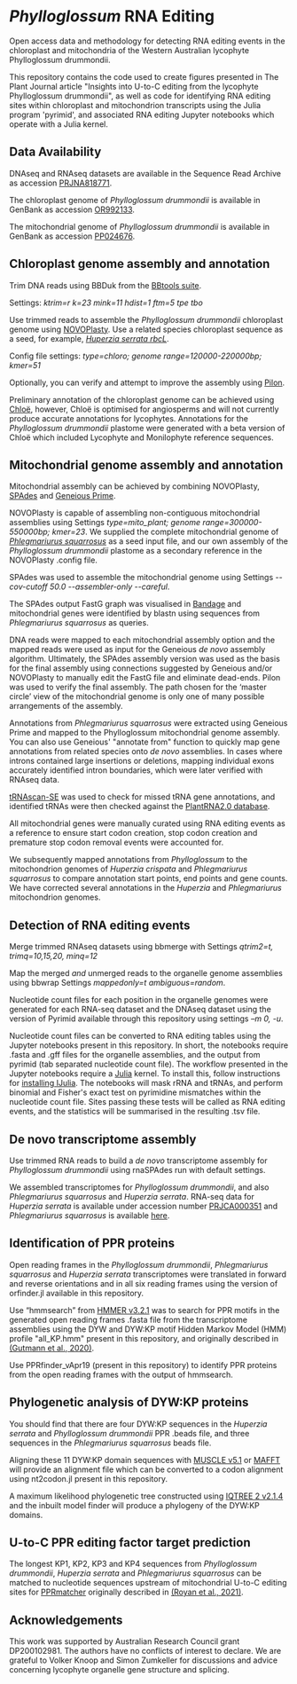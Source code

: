 # _Phylloglossum_ RNA Editing
Open access data and methodology for detecting RNA editing events in the chloroplast and mitochondria of the Western Australian lycophyte Phylloglossum drummondii.

This repository contains the code used to create figures presented in The Plant Journal article "Insights into U-to-C editing from the lycophyte Phylloglossum drummondii", as well as code for identifying RNA editing sites within chloroplast and mitochondrion transcripts using the Julia program 'pyrimid', and associated RNA editing Jupyter notebooks which operate with a Julia kernel.

## Data Availability

DNAseq and RNAseq datasets are available in the Sequence Read Archive as accession [PRJNA818771](https://www.ncbi.nlm.nih.gov/sra?term=SRP365360).

The chloroplast genome of _Phylloglossum drummondii_ is available in GenBank as accession [OR992133](https://www.ncbi.nlm.nih.gov/nuccore/OR992133).

The mitochondrial genome of _Phylloglossum drummondii_ is available in GenBank as accession [PP024676](https://www.ncbi.nlm.nih.gov/nuccore/PP024676).

## Chloroplast genome assembly and annotation
Trim DNA reads using BBDuk from the [BBtools suite](https://jgi.doe.gov/data-and-tools/software-tools/bbtools/).

Settings: _ktrim=r k=23 mink=11 hdist=1 ftm=5 tpe tbo_ 

Use trimmed reads to assemble the _Phylloglossum drummondii_ chloroplast genome using [NOVOPlasty](https://github.com/ndierckx/NOVOPlasty). Use a related species chloroplast sequence as a seed, for example, [_Huperzia serrata rbcL_](https://www.ncbi.nlm.nih.gov/nuccore/DQ464224.1). 

Config file settings: _type=chloro; genome range=120000-220000bp; kmer=51_

Optionally, you can verify and attempt to improve the assembly using [Pilon](https://github.com/broadinstitute/pilon). 

Preliminary annotation of the chloroplast genome can be achieved using [Chloë](https://chloe.plastid.org/annotate.html), however, Chloë is optimised for angiosperms and will not currently produce accurate annotations for lycophytes. Annotations for the _Phylloglossum drummondii_ plastome were generated with a beta version of Chloë which included Lycophyte and Monilophyte reference sequences.

## Mitochondrial genome assembly and annotation
Mitochondrial assembly can be achieved by combining NOVOPlasty, [SPAdes](https://github.com/ablab/spades) and [Geneious Prime](https://www.geneious.com/). 

NOVOPlasty is capable of assembling non-contiguous mitochondrial assemblies using Settings _type=mito_plant; genome range=300000-550000bp; kmer=23_. We supplied the complete mitochondrial genome of [_Phlegmariurus squarrosus_](https://www.ncbi.nlm.nih.gov/nucleotide/NC_017755.1) as a seed input file, and our own assembly of the _Phylloglossum drummondii_ plastome as a secondary reference in the NOVOPlasty .config file. 

SPAdes was used to assemble the mitochondrial genome using Settings _--cov-cutoff 50.0 --assembler-only --careful_.

The SPAdes output FastG graph was visualised in [Bandage](https://github.com/rrwick/Bandage) and mitochondrial genes were identified by blastn using sequences from _Phlegmariurus squarrosus_ as queries. 

DNA reads were mapped to each mitochondrial assembly option and the mapped reads were used as input for the Geneious _de novo_ assembly algorithm. Ultimately, the SPAdes assembly version was used as the basis for the final assembly using connections suggested by Geneious and/or NOVOPlasty to manually edit the FastG file and eliminate dead-ends. Pilon was used to verify the final assembly. The path chosen for the ‘master circle’ view of the mitochondrial genome is only one of many possible arrangements of the assembly.

Annotations from _Phlegmariurus squarrosus_ were extracted using Geneious Prime and mapped to the Phylloglossum mitochondrial genome assembly. You can also use Geneious' "annotate from" function to quickly map gene annotations from related species onto _de novo_ assemblies. In cases where introns contained large insertions or deletions, mapping individual exons accurately identified intron boundaries, which were later verified with RNAseq data. 

[tRNAscan-SE](http://lowelab.ucsc.edu/tRNAscan-SE/) was used to check for missed tRNA gene annotations, and identified tRNAs were then checked against the [PlantRNA2.0 database](https://seve.ibmp.unistra.fr/plantrna/). 

All mitochondrial genes were manually curated using RNA editing events as a reference to ensure start codon creation, stop codon creation and premature stop codon removal events were accounted for. 

We subsequently mapped annotations from _Phylloglossum_ to the mitochondrion genomes of _Huperzia crispata_ and _Phlegmariurus squarrosus_ to compare annotation start points, end points and gene counts. We have corrected several annotations in the _Huperzia_ and _Phlegmariurus_ mitochondrion genomes.

## Detection of RNA editing events
Merge trimmed RNAseq datasets using bbmerge with Settings _qtrim2=t, trimq=10,15,20, minq=12_ 

Map the merged _and_ unmerged reads to the organelle genome assemblies using bbwrap Settings _mappedonly=t ambiguous=random_. 

Nucleotide count files for each position in the organelle genomes were generated for each RNA-seq dataset and the DNAseq dataset using the version of Pyrimid available through this repository using settings _–m 0, -u_. 

Nucleotide count files can be converted to RNA editing tables using the Jupyter notebooks present in this repository. In short, the notebooks require .fasta and .gff files for the organelle assemblies, and the output from pyrimid (tab separated nucleotide count file). The workflow presented in the Jupyter notebooks require a [Julia](https://julialang.org/) kernel. To install this, follow instructions for [installing IJulia](https://www.geeksforgeeks.org/add-julia-kernel-to-jupyter/). The notebooks will mask rRNA and tRNAs, and perform binomial and Fisher's exact test on pyrimidine mismatches within the nucleotide count file. Sites passing these tests will be called as RNA editing events, and the statistics will be summarised in the resulting  .tsv file.

## De novo transcriptome assembly

Use trimmed RNA reads to build a _de novo_ transcriptome assembly for _Phylloglossum drummondii_ using rnaSPAdes run with default settings. 

We assembled transcriptomes for _Phylloglossum drummondii_, and also _Phlegmariurus squarrosus_ and _Huperzia serrata_. RNA-seq data for _Huperzia serrata_ is available under accession number [PRJCA000351](https://ngdc.cncb.ac.cn/bioproject/browse/PRJCA00035) and _Phlegmariurus squarrosus_ is available [here](https://medplantrnaseq.org/assemblies/Huperzia_squarrosa.tar.gz).

## Identification of PPR proteins
Open reading frames in the _Phylloglossum drummondii_, _Phlegmariurus squarrosus_ and _Huperzia serrata_ transcriptomes were translated in forward and reverse orientations and in all six reading frames using the version of orfinder.jl available in this repository. 

Use “hmmsearch” from [HMMER v3.2.1](hmmer.org) was to search for PPR motifs in the generated open reading frames .fasta file from the transcriptome assemblies using the DYW and DYW:KP motif Hidden Markov Model (HMM) profile "all_KP.hmm" present in this repository, and originally described in [(Gutmann et al., 2020)](https://doi.org/10.1016/j.molp.2019.11.002). 

Use PPRfinder_vApr19 (present in this repository) to identify PPR proteins from the open reading frames with the output of hmmsearch.

## Phylogenetic analysis of DYW:KP proteins
You should find that there are four DYW:KP sequences in the _Huperzia serrata_ and _Phylloglossum drummondii_ PPR .beads file, and three sequences in the _Phlegmariurus squarrosus_ beads file. 

Aligning these 11 DYW:KP domain sequences with [MUSCLE v5.1](https://www.ebi.ac.uk/jdispatcher/msa/muscle) or [MAFFT](https://mafft.cbrc.jp/alignment/software/) will provide an alignment file which can be converted to a codon alignment using nt2codon.jl present in this repository. 

A maximum likelihood phylogenetic tree constructed using [IQTREE 2 v2.1.4](https://github.com/iqtree/iqtree2) and the inbuilt model finder will produce a phylogeny of the DYW:KP domains.

## U-to-C PPR editing factor target prediction

The longest KP1, KP2, KP3 and KP4 sequences from _Phylloglossum drummondii_, _Huperzia serrata_ and _Phlegmariurus squarrosus_ can be matched to nucleotide sequences upstream of mitochondrial U-to-C editing sites for [PPRmatcher](https://github.com/ian-small/PPRmatcher) originally described in [(Royan et al., 2021)](https://www.nature.com/articles/s42003-021-02062-9).

## Acknowledgements
This work was supported by Australian Research Council grant DP200102981. The authors have no conflicts of interest to declare. We are grateful to Volker Knoop and Simon Zumkeller for discussions and advice concerning lycophyte organelle gene structure and splicing.
